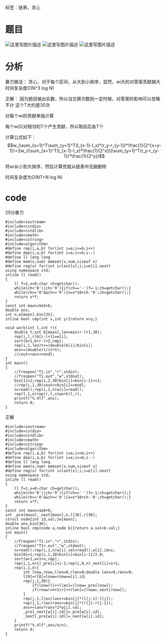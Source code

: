﻿---
subtitle: "链表乱搞题"
tags: 
 - 贪心
 - 链表
grammar_cjkRuby: true
catalog: true
layout:  post
header-img: "img/header/P15.jpg"
preview-img: "/img/preview/P52.jpg"
---
标签：链表，贪心

# 题目

![这里写图片描述](http://img.blog.csdn.net/20180117213307373?watermark/2/text/aHR0cDovL2Jsb2cuY3Nkbi5uZXQvcXdlcnR5MTEyNQ==/font/5a6L5L2T/fontsize/400/fill/I0JBQkFCMA==/dissolve/70/gravity/SouthEast)
![这里写图片描述](http://img.blog.csdn.net/20180117213314072?watermark/2/text/aHR0cDovL2Jsb2cuY3Nkbi5uZXQvcXdlcnR5MTEyNQ==/font/5a6L5L2T/fontsize/400/fill/I0JBQkFCMA==/dissolve/70/gravity/SouthEast)
![这里写图片描述](http://img.blog.csdn.net/20180117213322478?watermark/2/text/aHR0cDovL2Jsb2cuY3Nkbi5uZXQvcXdlcnR5MTEyNQ==/font/5a6L5L2T/fontsize/400/fill/I0JBQkFCMA==/dissolve/70/gravity/SouthEast)

# 分析

暴力做法：
贪心，对于每个区间，从大到小排序，显然，wi大的对答案贡献越大
时间复杂度O(N^3 log N)

正解：
因为题目输出实数，所以当交换次数到一定时候，对答案的影响可以忽略不计
这个T大约是30次

对每个wi的贡献单独计算

每个wi只对相邻的T个产生贡献，所以取前后各T个

计算公式如下：
$$w_i\sum_{x=1}^T\sum_{y=1}^T(l_{x-1}-l_x)*(r_y-r_{y-1})*\frac{1}{2^{x+y-1}}=2w_i(\sum_{x=1}^T(l_{x-1}-l_x)*\frac{1}{2^x})(\sum_{y=1}^T(r_y-r_{y-1})*\frac{1}{2^y})$$

将wi从小到大排序，然后计算完就从链表中无脑删除

时间复杂度为O(NT+N log N)


# code

25分暴力

```
#include<iostream>
#include<cstdio>
#include<cstdlib>
#include<cmath>
#include<cstring>
#include<algorithm>
#define rep(i,a,b) for(int i=a;i<=b;i++)
#define dep(i,a,b) for(int i=a;i>=b;i--)
#define ll long long
#define mem(x,num) memset(x,num,sizeof x)
#define reg(x) for(int i=last[x];i;i=e[i].next)
using namespace std;
inline ll read()
{
	ll f=1,x=0;char ch=getchar();
	while(ch<'0'||ch>'9'){if(ch=='-')f=-1;ch=getchar();}
	while(ch>='0'&&ch<='9'){x=x*10+ch-'0';ch=getchar();}
	return x*f;
}
const int maxn=5e5+6;
double ans;
int n,w[maxn],bin[35];
inline bool cmp(int x,int y){return x>y;}

void work(int l,int r){
	double t;int b[maxn],len=min(r-l+1,30);
	rep(i,l,r)b[i-l+1]=w[i];
	sort(b+1,b+r-l+2,cmp);
	rep(i,1,len)t+=(double)b[i]/bin[i];
	ans+=(double)t/(n*n);
	//cout<<ans<<endl;
}
int main()
{
	//freopen("T1.in","r",stdin);
	//freopen("T1.out","w",stdout);
	bin[1]=2;rep(i,2,30)bin[i]=bin[i-1]<<1;
	//rep(i,1,30)cout<<bin[i]<<endl;
	n=read();rep(i,1,n)w[i]=read();
	rep(l,1,n)rep(r,l,n)work(l,r);
	printf("%.4lf",ans);
	return 0;
}

```
正解
```
#include<iostream>
#include<cstdio>
#include<cstdlib>
#include<cmath>
#include<cstring>
#include<algorithm>
#define rep(i,a,b) for(int i=a;i<=b;i++)
#define dep(i,a,b) for(int i=a;i>=b;i--)
#define ll long long
#define mem(x,num) memset(x,num,sizeof x)
#define reg(x) for(int i=last[x];i;i=e[i].next)
using namespace std;
inline ll read()
{
	ll f=1,x=0;char ch=getchar();
	while(ch<'0'||ch>'9'){if(ch=='-')f=-1;ch=getchar();}
	while(ch>='0'&&ch<='9'){x=x*10+ch-'0';ch=getchar();}
	return x*f;
}
const int maxn=1e6+6;
int _pre[maxn],_next[maxn],n,l[36],r[36];
struct node{int id,val;}w[maxn];
double ans,bin[36];
inline bool cmp(node a,node b){return a.val<b.val;}
int main()
{
	//freopen("T1.in","r",stdin);
	//freopen("T1+.out","w",stdout);
	n=read();rep(i,1,n)w[i].val=read(),w[i].id=i;
	bin[0]=1;rep(i,1,30)bin[i]=bin[i-1]/2.0;
	sort(w+1,w+1+n,cmp);
	rep(i,1,n+1)_pre[i]=i-1;rep(i,0,n)_next[i]=i+1;
	rep(i,1,n){
		int lnow,rnow,llen=0,rlen=0;double lans=0,rans=0;
		l[0]=r[0]=lnow=rnow=w[i].id;
		rep(j,1,30){
			if(lnow)l[++llen]=(lnow=_pre[lnow]);
			if(rnow!=n+1)r[++rlen]=(rnow=_next[rnow]);
		}
		rep(j,1,llen)lans+=bin[j]*(l[j-1]-l[j]);
		rep(j,1,rlen)rans+=bin[j]*(r[j]-r[j-1]);
		ans+=lans*rans*2*w[i].val;
		_pre[_next[w[i].id]]=_pre[w[i].id];
		_next[_pre[w[i].id]]=_next[w[i].id];
    }
    printf("%.4lf",ans/n/n);
    return 0;
}
```